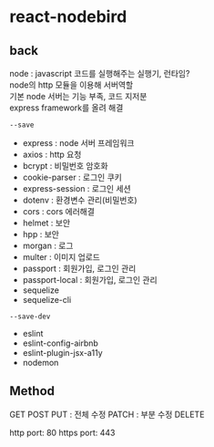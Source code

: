 # react-nodebird

## back

node : javascript 코드를 실행해주는 실행기, 런타임?  
node의 http 모듈을 이용해 서버역할  
기본 node 서버는 기능 부족, 코드 지저분  
express framework를 올려 해결

`--save`

- express : node 서버 프레임워크
- axios : http 요청
- bcrypt : 비밀번호 암호화
- cookie-parser : 로그인 쿠키
- express-session : 로그인 세션
- dotenv : 환경변수 관리(비밀번호)
- cors : cors 에러해결
- helmet : 보안
- hpp : 보안
- morgan : 로그
- multer : 이미지 업로드
- passport : 회원가입, 로그인 관리
- passport-local : 회원가입, 로그인 관리
- sequelize
- sequelize-cli

`--save-dev`

- eslint
- eslint-config-airbnb
- eslint-plugin-jsx-a11y
- nodemon

## Method

GET
POST
PUT : 전체 수정
PATCH : 부분 수정
DELETE

http port: 80
https port: 443
